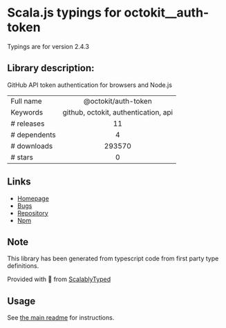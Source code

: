 
# Scala.js typings for octokit__auth-token

Typings are for version 2.4.3

## Library description:
GitHub API token authentication for browsers and Node.js

|                    |                 |
| ------------------ | :-------------: |
| Full name          | @octokit/auth-token |
| Keywords           | github, octokit, authentication, api |
| # releases         | 11 |
| # dependents       | 4 |
| # downloads        | 293570 |
| # stars            | 0 |

## Links
- [Homepage](https://github.com/octokit/auth-token.js#readme)
- [Bugs](https://github.com/octokit/auth-token.js/issues)
- [Repository](https://github.com/octokit/auth-token.js)
- [Npm](https://www.npmjs.com/package/%40octokit%2Fauth-token)
    


## Note
This library has been generated from typescript code from first party type definitions.

Provided with :purple_heart: from [ScalablyTyped](https://github.com/oyvindberg/ScalablyTyped)

## Usage
See [the main readme](../../readme.md) for instructions.


